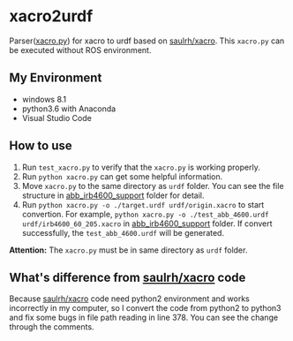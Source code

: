 xacro2urdf
=====

Parser([xacro.py](https://github.com/doctorsrn/xacro2urdf/blob/master/xacro.py)) for xacro to urdf based on [saulrh/xacro](https://github.com/saulrh/xacro). This `xacro.py` can be executed without ROS environment.

## My Environment
+ windows 8.1 
+ python3.6 with Anaconda
+ Visual Studio Code

## How to use
1. Run `test_xacro.py` to verify that the `xacro.py` is working properly.
2. Run `python xacro.py` can get some helpful information.
3. Move `xacro.py` to the same directory as `urdf` folder. You can see the file structure in [abb_irb4600_support](https://github.com/doctorsrn/xacro2urdf/tree/master/abb_irb4600_support) folder for detail.
4. Run `python xacro.py -o ./target.urdf urdf/origin.xacro` to start convertion. For example, `python xacro.py -o ./test_abb_4600.urdf urdf/irb4600_60_205.xacro` in [abb_irb4600_support](https://github.com/doctorsrn/xacro2urdf/tree/master/abb_irb4600_support) folder. If convert successfully, the `test_abb_4600.urdf` will be generated.

**Attention:** The `xacro.py` must be in same directory as `urdf` folder.

## What's difference from [saulrh/xacro](https://github.com/saulrh/xacro) code

Because [saulrh/xacro](https://github.com/saulrh/xacro) code need python2 environment and works incorrectly in my computer, so I convert the code from python2 to python3 and fix some bugs in file path reading in line 378. You can see the change through the comments.
